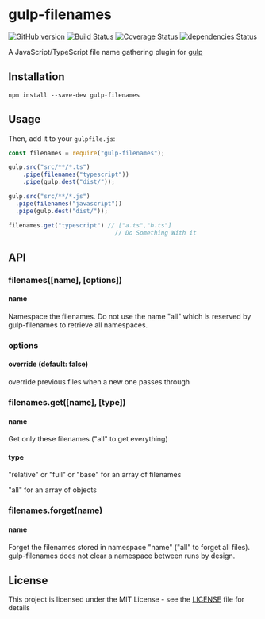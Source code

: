 
# gulp-filenames

[![GitHub version](https://badge.fury.io/gh/dhkatz%2Fgulp-filenames.svg)](https://badge.fury.io/gh/dhkatz%2Fgulp-filenames) [![Build Status](https://travis-ci.com/dhkatz/gulp-filenames.svg?branch=master)](https://travis-ci.com/dhkatz/gulp-filenames)  [![Coverage Status](https://coveralls.io/repos/github/dhkatz/gulp-filenames/badge.svg?branch=master)](https://coveralls.io/github/dhkatz/gulp-filenames?branch=master) [![dependencies Status](https://david-dm.org/dhkatz/gulp-filenames/status.svg)](https://david-dm.org/dhkatz/gulp-filenames)

A JavaScript/TypeScript file name gathering plugin for [gulp](https://github.com/gulpjs/gulp)

## Installation

```shell
npm install --save-dev gulp-filenames
```

## Usage

Then, add it to your `gulpfile.js`:

```typescript
const filenames = require("gulp-filenames");

gulp.src("src/**/*.ts")
	.pipe(filenames("typescript"))
	.pipe(gulp.dest("dist/"));

gulp.src("src/**/*.js")
  .pipe(filenames("javascript"))
  .pipe(gulp.dest("dist/"));

filenames.get("typescript") // ["a.ts","b.ts"]
                              // Do Something With it
```

## API

### filenames([name], [options])

#### name

Namespace the filenames. Do not use the name "all" which is reserved by gulp-filenames to retrieve all namespaces.

### options

#### override (default: false)

override previous files when a new one passes through

### filenames.get([name], [type])

#### name
Get only these filenames ("all" to get everything)

#### type

"relative" or "full" or "base" for an array of filenames

"all" for an array of objects

### filenames.forget(name)

#### name
Forget the filenames stored in namespace "name" ("all" to forget all files). gulp-filenames does not clear a namespace between runs by design.

## License

This project is licensed under the MIT License - see the [LICENSE](LICENSE) file for details

[npm-url]: https://npmjs.org/package/gulp-filenames
[npm-image]: https://badge.fury.io/js/gulp-filenames.png

[travis-url]: http://travis-ci.com/dhkatz/gulp-filenames
[travis-image]: https://secure.travis-ci.com/dhkatz/gulp-filenames.png?branch=master

[coveralls-url]: https://coveralls.io/r/dhkatz/gulp-filenames
[coveralls-image]: https://coveralls.io/repos/dhkatz/gulp-filenames/badge.png

[depstat-url]: https://david-dm.org/dhkatz/gulp-filenames
[depstat-image]: https://david-dm.org/dhkatz/gulp-filenames.png
